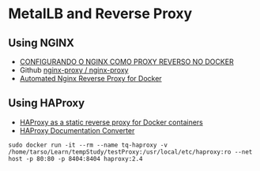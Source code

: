 # MetalLB and Reverse Proxy

## Using NGINX

- [CONFIGURANDO O NGINX COMO PROXY REVERSO NO DOCKER](https://conzatech.com/configurando-o-nginx-como-proxy-reverso-no-docker/)
- Github [nginx-proxy / nginx-proxy](https://github.com/nginx-proxy/nginx-proxy)
- [Automated Nginx Reverse Proxy for Docker](http://jasonwilder.com/blog/2014/03/25/automated-nginx-reverse-proxy-for-docker/)

## Using HAProxy

- [HAProxy as a static reverse proxy for Docker containers](http://oskarhane.com/haproxy-as-a-static-reverse-proxy-for-docker-containers/)
- [HAProxy Documentation Converter](https://cbonte.github.io/haproxy-dconv/)





```Shell
sudo docker run -it --rm --name tq-haproxy -v /home/tarso/Learn/tempStudy/testProxy:/usr/local/etc/haproxy:ro --net host -p 80:80 -p 8404:8404 haproxy:2.4
```

